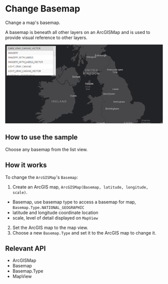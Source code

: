 # Change Basemap

Change a map's basemap.

A basemap is beneath all other layers on an ArcGISMap and is used to provide visual reference to other layers.

![](ChangeBasemap.png)

## How to use the sample

Choose any basemap from the list view.

## How it works

To change the `ArcGISMap`'s `Basemap`:

1.  Create an ArcGIS map, `ArcGISMap(Basemap, latitude, longitude, scale)`.
*   Basemap, use basemap type to access a basemap for map, `Basemap.Type.NATIONAL_GEOGRAPHIC`
*   latitude and longitude coordinate location
*   scale, level of detail displayed on `MapView`
2.  Set the ArcGIS map to the map view.
3.  Choose a new `Basemap.Type` and set it to the ArcGIS map to change it.

## Relevant API

*   ArcGISMap
*   Basemap
*   Basemap.Type
*   MapView
